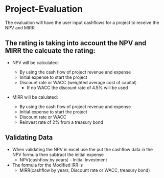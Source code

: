 # Project-Evaluation

The evaluation will have the user input cashflows for a project to receive the NPV and MIRR

## The rating is taking into account the NPV and MIRR the calcuate the rating:

* NPV will be calculated:
  * By using the cash flow of project revenue and expense
  * Initial expense to start the project
  * Discount rate or WACC (weighted average cost of capital)
    * If no WACC the discount rate of 4.5% will be used
      
* MIRR will be calulated:
  * By using the cash flow of project revenue and expense
  * Initial expense to start the project
  * Discount rate or WACC
  * Reinvest rate of 2% from a treasury bond

## Validating Data

* When validating the NPV in excel use the put the cashflow data in the NPV formula then subtract the initial expense
    * NPV(cashflow by years) - Initial Investment
* The formula for the Modified IRR is
    * MIRR(cashflow by years, Discount rate or WACC, treasury bond)